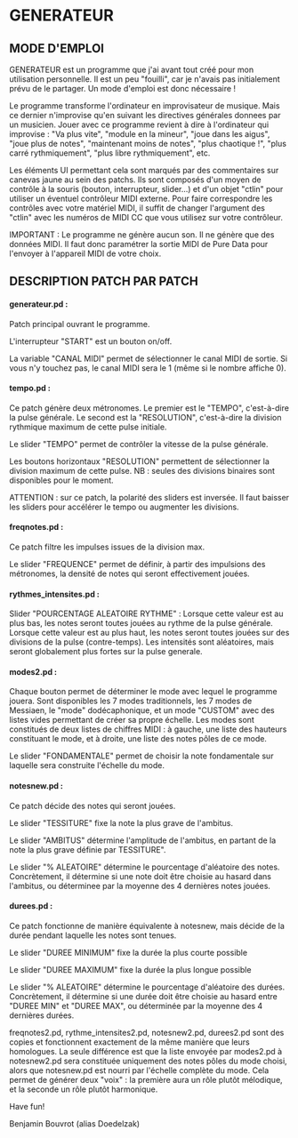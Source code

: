 # GENERATEUR

## MODE D'EMPLOI

GENERATEUR est un programme que j'ai avant tout créé pour mon utilisation personnelle. Il est un peu "fouilli", car je n'avais pas initialement prévu de le partager. Un mode d'emploi est donc nécessaire !

Le programme transforme l'ordinateur en improvisateur de musique. Mais ce dernier n'improvise qu'en suivant les directives générales donnees par un musicien. Jouer avec ce programme revient à dire à l'ordinateur qui improvise : "Va plus vite", "module en la mineur", "joue dans les aigus", "joue plus de notes", "maintenant moins de notes", "plus chaotique !", "plus carré rythmiquement", "plus libre rythmiquement", etc. 

Les éléments UI permettant cela sont marqués par des commentaires sur canevas jaune au sein des patchs. Ils sont composés d'un moyen de contrôle à la souris (bouton, interrupteur, slider...) et d'un objet "ctlin" pour utiliser un éventuel contrôleur MIDI externe. Pour faire correspondre les contrôles avec votre matériel MIDI, il suffit de changer l'argument des "ctlin" avec les numéros de MIDI CC que vous utilisez sur votre contrôleur. 

IMPORTANT : 
Le programme ne génère aucun son. Il ne génère que des données MIDI. Il faut donc paramétrer la sortie MIDI de Pure Data pour l'envoyer à l'appareil MIDI de votre choix.


## DESCRIPTION PATCH PAR PATCH


#### generateur.pd : 
Patch principal ouvrant le programme.

L'interrupteur "START" est un bouton on/off. 

La variable "CANAL MIDI" permet de sélectionner le canal MIDI de sortie. Si vous n'y touchez pas, le canal MIDI sera le 1 (même si le nombre affiche 0).


#### tempo.pd : 
Ce patch génère deux métronomes. Le premier est le "TEMPO", c'est-à-dire la pulse générale. Le second est la "RESOLUTION", c'est-à-dire la division rythmique maximum de cette pulse initiale. 

Le slider "TEMPO" permet de contrôler la vitesse de la pulse générale. 

Les boutons horizontaux "RESOLUTION" permettent de sélectionner la division maximum de cette pulse. NB : seules des divisions binaires sont disponibles pour le moment.

ATTENTION : sur ce patch, la polarité des sliders est inversée. Il faut baisser les sliders pour accélérer le tempo ou augmenter les divisions.


#### freqnotes.pd : 
Ce patch filtre les impulses issues de la division max. 

Le slider "FREQUENCE" permet de définir, à partir des impulsions des métronomes, la densité de notes qui seront effectivement jouées.


#### rythmes_intensites.pd : 
Slider "POURCENTAGE ALEATOIRE RYTHME" : Lorsque cette valeur est au plus bas, les notes seront toutes jouées au rythme de la pulse générale. Lorsque cette valeur est au plus haut, les notes seront toutes jouées sur des divisions de la pulse (contre-temps). Les intensités sont aléatoires, mais seront globalement plus fortes sur la pulse generale.


#### modes2.pd :
Chaque bouton permet de déterminer le mode avec lequel le programme jouera. Sont disponibles les 7 modes traditionnels, les 7 modes de Messiaen, le "mode" dodécaphonique, et un mode "CUSTOM" avec des listes vides permettant de créer sa propre échelle. Les modes sont constitués de deux listes de chiffres MIDI : à gauche, une liste des hauteurs constituant le mode, et à droite, une liste des notes pôles de ce mode.

Le slider "FONDAMENTALE" permet de choisir la note fondamentale sur laquelle sera construite l'échelle du mode. 


#### notesnew.pd : 
Ce patch décide des notes qui seront jouées. 

Le slider "TESSITURE" fixe la note la plus grave de l'ambitus.

Le slider "AMBITUS" détermine l'amplitude de l'ambitus, en partant de la note la plus grave définie par TESSITURE".

Le slider "% ALEATOIRE" détermine le pourcentage d'aléatoire des notes. Concrètement, il détermine si une note doit être choisie au hasard dans l'ambitus, ou déterminee par la moyenne des 4 dernières notes jouées. 


#### durees.pd : 
Ce patch fonctionne de manière équivalente à notesnew, mais décide de la durée pendant laquelle les notes sont tenues.

Le slider "DUREE MINIMUM" fixe la durée la plus courte possible

Le slider "DUREE MAXIMUM" fixe la durée la plus longue possible

Le slider "% ALEATOIRE" détermine le pourcentage d'aléatoire des durées. Concrètement, il détermine si une durée doit être choisie au hasard entre "DUREE MIN" et "DUREE MAX", ou déterminée par la moyenne des 4 dernières durées. 


freqnotes2.pd, rythme_intensites2.pd, notesnew2.pd, durees2.pd sont des copies et fonctionnent exactement de la même manière que leurs homologues. La seule différence est que la liste envoyée par modes2.pd à notesnew2.pd sera constituée uniquement des notes pôles du mode choisi, alors que notesnew.pd est nourri par l'échelle complète du mode. Cela permet de générer deux "voix" : la première aura un rôle plutôt mélodique, et la seconde un rôle plutôt harmonique. 


Have fun!

Benjamin Bouvrot (alias Doedelzak)
